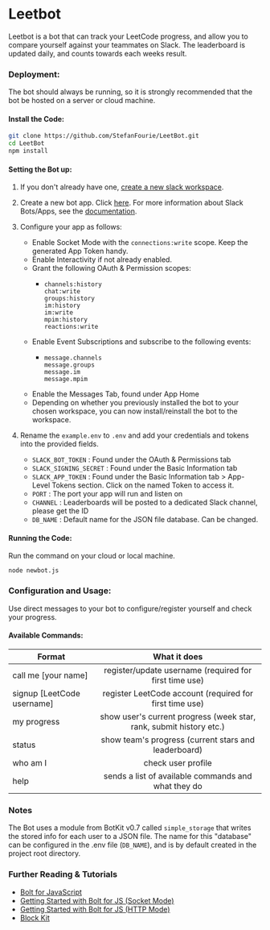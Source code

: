 # Leetbot

<!-- Leetbot is a bot that can trace your leecode progress, and compete it with your teammates on slack. It will update the leaderboard daily, and count each week's result. -->

Leetbot is a bot that can track your LeetCode progress, and allow you to compare yourself against your teammates on Slack. The leaderboard is updated daily, and counts towards each weeks result.

### Deployment:

<!-- The bot should always be running so it is strongly recommend that all the following operation should be done on a cloud machine(e.g. AWS EC2). -->

The bot should always be running, so it is strongly recommended that the bot be hosted on a server or cloud machine.

#### Install the Code:

```bash
git clone https://github.com/StefanFourie/LeetBot.git
cd LeetBot
npm install
```

#### Setting the Bot up:

1. If you don't already have one, [create a new slack workspace](https://slack.com).

2. Create a new bot app. Click [here](https://api.slack.com/apps/new). For more information about Slack Bots/Apps, see the [documentation](https://api.slack.com/#read_the_docs).

3. Configure your app as follows:

   - Enable Socket Mode with the `connections:write` scope. Keep the generated App Token handy.
   - Enable Interactivity if not already enabled.
   - Grant the following OAuth & Permission scopes:
     - ```
       channels:history
       chat:write
       groups:history
       im:history
       im:write
       mpim:history
       reactions:write
       ```
   - Enable Event Subscriptions and subscribe to the following events:
     - ```
       message.channels
       message.groups
       message.im
       message.mpim
       ```
   - Enable the Messages Tab, found under App Home
   - Depending on whether you previously installed the bot to your chosen workspace, you can now install/reinstall the bot to the workspace.

4. Rename the `example.env` to `.env` and add your credentials and tokens into the provided fields.
   - `SLACK_BOT_TOKEN` : Found under the OAuth & Permissions tab
   - `SLACK_SIGNING_SECRET` : Found under the Basic Information tab
   - `SLACK_APP_TOKEN` : Found under the Basic Information tab > App-Level Tokens section. Click on the named Token to access it.
   - `PORT` : The port your app will run and listen on
   - `CHANNEL` : Leaderboards will be posted to a dedicated Slack channel, please get the ID
   - `DB_NAME` : Default name for the JSON file database. Can be changed.

#### Running the Code:

Run the command on your cloud or local machine.

```
node newbot.js
```

### Configuration and Usage:

Use direct messages to your bot to configure/register yourself and check your progress.

#### Available Commands:

| Format                     |                            What it does                             |
| -------------------------- | :-----------------------------------------------------------------: |
| call me [your name]        |       register/update username (required for first time use)        |
| signup [LeetCode username] |       register LeetCode account (required for first time use)       |
| my progress                | show user's current progress (week star, rank, submit history etc.) |
| status                     |        show team's progress (current stars and leaderboard)         |
| who am I                   |                         check user profile                          |
| help                       |         sends a list of available commands and what they do         |

<!-- | update [LeetCode username] | update LeetCode account      | -->

### Notes

The Bot uses a module from BotKit v0.7 called `simple_storage` that writes the stored info for each user to a JSON file. The name for this "database" can be configured in the .env file (`DB_NAME`), and is by default created in the project root directory.

### Further Reading & Tutorials

- [Bolt for JavaScript](https://slack.dev/bolt-js/concepts)
- [Getting Started with Bolt for JS (Socket Mode)](https://slack.dev/bolt-js/tutorial/getting-started)
- [Getting Started with Bolt for JS (HTTP Mode)](https://slack.dev/bolt-js/tutorial/getting-started-http)
- [Block Kit](https://api.slack.com/block-kit)
